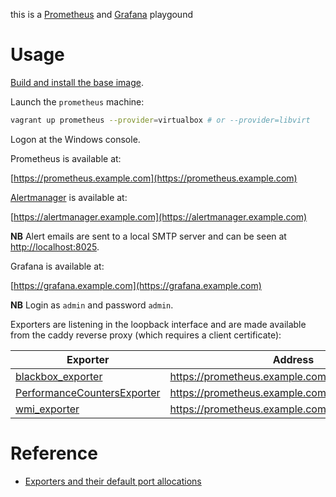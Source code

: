 this is a [Prometheus](https://prometheus.io/) and [Grafana](https://grafana.com/) playgound

# Usage

[Build and install the base image](https://github.com/rgl/windows-2016-vagrant).

Launch the `prometheus` machine:

```bash
vagrant up prometheus --provider=virtualbox # or --provider=libvirt
```

Logon at the Windows console.

Prometheus is available at:

  [https://prometheus.example.com](https://prometheus.example.com)

[Alertmanager](https://github.com/prometheus/alertmanager) is available at:

  [https://alertmanager.example.com](https://alertmanager.example.com)

**NB** Alert emails are sent to a local SMTP server and can be seen at [http://localhost:8025](http://localhost:8025).

Grafana is available at:

  [https://grafana.example.com](https://grafana.example.com)

**NB** Login as `admin` and password `admin`.

Exporters are listening in the loopback interface and are made available from the caddy reverse proxy (which requires a client certificate):

| Exporter                                                                          | Address                                           |
|-----------------------------------------------------------------------------------|---------------------------------------------------|
| [blackbox_exporter](https://github.com/prometheus/blackbox_exporter)              | https://prometheus.example.com:9009/blackbox      |
| [PerformanceCountersExporter](https://github.com/rgl/PerformanceCountersExporter) | https://prometheus.example.com:9009/pce/metrics   |
| [wmi_exporter](https://github.com/martinlindhe/wmi_exporter)                      | https://prometheus.example.com:9009/wmi/metrics   |

# Reference

* [Exporters and their default port allocations](https://github.com/prometheus/prometheus/wiki/Default-port-allocations)
